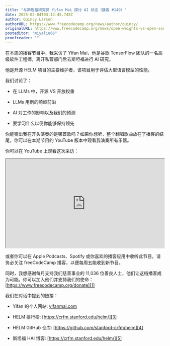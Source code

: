 ```yaml
---
title: "与斯坦福研究员 Yifan Mai 探讨 AI 状态（播客 #149）"
date: 2025-02-04T03:12:45.745Z
author: Quincy Larson
authorURL: https://www.freecodecamp.org/news/author/quincy/
originalURL: https://www.freecodecamp.org/news/open-weights-vs-open-source-with-google-engineer-and-stanford-researcher-yifan-mai-podcast-149/
posteditor: "miyaliu66"
proofreader: ""
---
```


在本周的播客节目中，我采访了 Yifan Mai，他是谷歌 TensorFlow 团队的一名高级软件工程师，离开私营部门后去斯坦福进行 AI 研究。

他是开源 HELM 项目的主要维护者，该项目用于评估大型语言模型的性能。

我们讨论了：

-   在 LLMs 中，开源 VS 开放权重
    
-   LLMs 用例的崎岖前沿
    
-   AI 对工作的影响以及我们的预测
    
-   要学习什么以便你能够保持领先
    

你能猜出我在开头演奏的是哪首歌吗？如果你想听，整个翻唱歌曲放在了播客的结尾，你可以在本期节目的 YouTube 版本中观看我演奏所有乐器。

你可以在 YouTube 上观看这次采访：

<iframe width="560" height="315" src="https://www.youtube.com/embed/Dsx1oTPgLqE" style="aspect-ratio: 16 / 9; width: 100%; height: auto;" title="YouTube 视频播放器" allow="accelerometer; autoplay; clipboard-write; encrypted-media; gyroscope; picture-in-picture; web-share" referrerpolicy="strict-origin-when-cross-origin" allowfullscreen="" loading="lazy"></iframe>

或者你可以在 Apple Podcasts、Spotify 或你喜欢的播客应用中收听此节目。请务必关注 freeCodeCamp 播客，以便每周五能收到新节目。

同时，我想感谢每月支持我们慈善事业的 11,036 位善良人士，他们让这档播客成为可能。你可以加入他们并支持我们的使命：[https://www.freecodecamp.org/donate][1]

我们在对话中提到的链接：

-   Yifan 的个人网站: [yifanmai.com][2]
    
-   HELM 排行榜: [https://crfm.stanford.edu/helm/][3]
    
-   HELM GitHub 仓库: [https://github.com/stanford-crfm/helm][4]
    
-   斯坦福 HAI 博客: [https://crfm.stanford.edu/helm/][5]
    

[1]: https://www.freecodecamp.org/donate
[2]: http://yifanmai.com
[3]: https://crfm.stanford.edu/helm/
[4]: https://github.com/stanford-crfm/helm
[5]: https://crfm.stanford.edu/helm/

